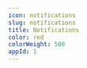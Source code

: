 ```yaml
---
icon: notifications
slug: notifications
title: Notifications
color: red
colorWeight: 500
appId: 1
---
```

